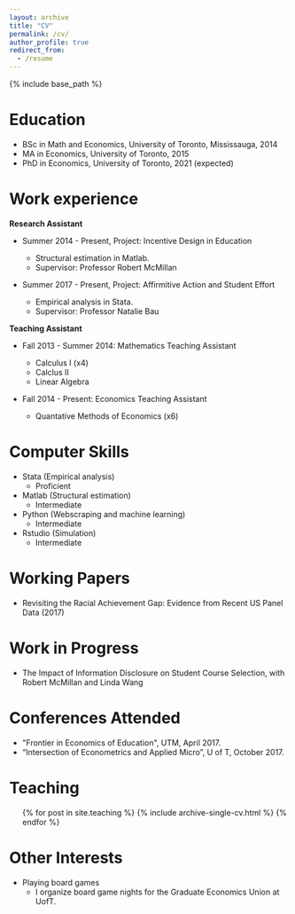 ```yaml
---
layout: archive
title: "CV"
permalink: /cv/
author_profile: true
redirect_from:
  - /resume
---
```


{% include base_path %}

Education
======
* BSc in Math and Economics, University of Toronto, Mississauga,  2014
* MA in Economics, University of Toronto, 2015
* PhD in Economics, University of Toronto, 2021 (expected)

Work experience
======
**Research Assistant**
* Summer 2014 - Present, Project: Incentive Design in Education
  * Structural estimation in Matlab.  
  * Supervisor: Professor Robert McMillan

* Summer 2017 - Present, Project: Affirmitive Action and Student Effort
  * Empirical analysis in Stata.
  * Supervisor: Professor Natalie Bau

**Teaching Assistant**
* Fall 2013 - Summer 2014: Mathematics Teaching Assistant
  * Calculus I (x4)
  * Calclus II
  * Linear Algebra

* Fall 2014 - Present: Economics Teaching Assistant
  * Quantative Methods of Economics (x6)
  
Computer Skills
======
* Stata (Empirical analysis)
  * Proficient 
* Matlab (Structural estimation)
  * Intermediate
* Python (Webscraping and machine learning)
  * Intermediate
* Rstudio (Simulation)
  * Intermediate 

Working Papers
======
* Revisiting the Racial Achievement Gap: Evidence from Recent US Panel Data (2017)

Work in Progress
======
* The Impact of Information Disclosure on Student Course Selection, with Robert McMillan and Linda Wang

  
Conferences Attended
======
* "Frontier in Economics of Education", UTM, April 2017.
* “Intersection of Econometrics and Applied Micro”, U of T, October 2017.

  
Teaching
======
  <ul>{% for post in site.teaching %}
    {% include archive-single-cv.html %}
  {% endfor %}</ul>

Other Interests
======
* Playing board games
  * I organize board game nights for the Graduate Economics Union at UofT.
